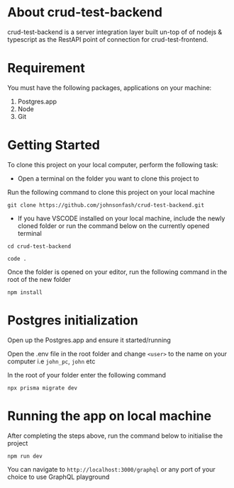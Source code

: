 # About crud-test-backend

crud-test-backend is a server integration layer built un-top of of nodejs & typescript as the RestAPI point of connection for crud-test-frontend.

# Requirement

You must have the following packages, applications on your machine:

1.  Postgres.app 
2.  Node
3.  Git

# Getting Started

To clone this project on your local computer, perform the following task:

- Open a terminal on the folder you want to clone this project to

Run the following command to clone this project on your local machine

`git clone https://github.com/johnsonfash/crud-test-backend.git`

- If you have VSCODE installed on your local machine, include the newly cloned folder or run the command below on the currently opened terminal

`cd crud-test-backend`

`code .`

Once the folder is opened on your editor, run the following command in the root of the new folder

`npm install`

# Postgres initialization

Open up the Postgres.app and ensure it started/running

Open the .env file in the root folder and change `<user>` to the name on your computer i.e `john_pc`, `john` etc

In the root of your folder enter the following command

`npx prisma migrate dev`

# Running the app on local machine

After completing the steps above, run the command below to initialise the project

`npm run dev`

You can navigate to `http://localhost:3000/graphql` or any port of your choice to use GraphQL playground